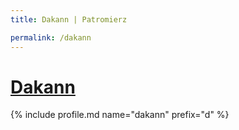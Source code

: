 ```yaml
---
title: Dakann | Patromierz

permalink: /dakann
---
```


# [Dakann](https://patronite.pl/dakann)

{% include profile.md name="dakann" prefix="d" %}
